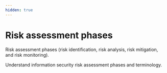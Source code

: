 ```yaml
---
hidden: true
---
```


# Risk assessment phases

Risk assessment phases (risk identification, risk analysis, risk mitigation, and risk monitoring).

Understand information security risk assessment phases and terminology.
